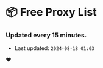 # :package: Free Proxy List
### Updated every 15 minutes.

- Last updated: `2024-08-18 01:03`

:heart:
